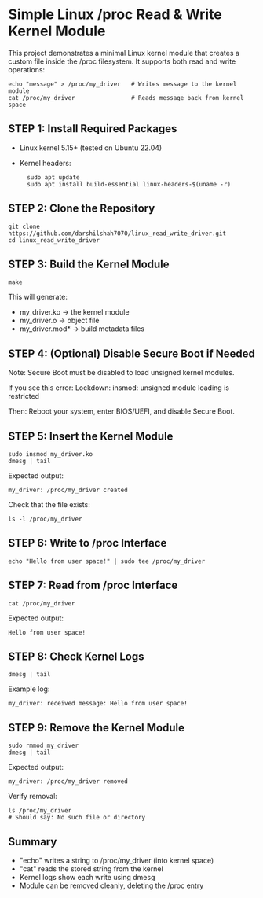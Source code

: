 Simple Linux /proc Read & Write Kernel Module
=============================================

This project demonstrates a minimal Linux kernel module that creates a custom file inside the /proc filesystem.
It supports both read and write operations:

  ```
  echo "message" > /proc/my_driver   # Writes message to the kernel module
  cat /proc/my_driver                # Reads message back from kernel space
```

STEP 1: Install Required Packages
------------

- Linux kernel 5.15+ (tested on Ubuntu 22.04)
- Kernel headers:
  
  ```
    sudo apt update
    sudo apt install build-essential linux-headers-$(uname -r)
  ```
  


STEP 2: Clone the Repository
--------------------

    git clone https://github.com/darshilshah7070/linux_read_write_driver.git
    cd linux_read_write_driver


STEP 3: Build the Kernel Module
----------------

    make

This will generate:
- my_driver.ko       -> the kernel module
- my_driver.o        -> object file
- my_driver.mod*     -> build metadata files


STEP 4: (Optional) Disable Secure Boot if Needed
-------------------------------

Note: Secure Boot must be disabled to load unsigned kernel modules.

If you see this error:
    Lockdown: insmod: unsigned module loading is restricted

Then:
    Reboot your system, enter BIOS/UEFI, and disable Secure Boot.


STEP 5: Insert the Kernel Module
------------------------

    sudo insmod my_driver.ko
    dmesg | tail

Expected output:

    my_driver: /proc/my_driver created

Check that the file exists:

    ls -l /proc/my_driver


STEP 6: Write to /proc Interface
------------------------

    echo "Hello from user space!" | sudo tee /proc/my_driver

STEP 7: Read from /proc Interface
-------------------------

    cat /proc/my_driver

Expected output:

    Hello from user space!


STEP 8: Check Kernel Logs
-----------------

    dmesg | tail

Example log:

    my_driver: received message: Hello from user space!


STEP 9: Remove the Kernel Module
-----------------

    sudo rmmod my_driver
    dmesg | tail

Expected output:

    my_driver: /proc/my_driver removed

Verify removal:

    ls /proc/my_driver
    # Should say: No such file or directory


Summary
-------

- "echo" writes a string to /proc/my_driver (into kernel space)
- "cat" reads the stored string from the kernel
- Kernel logs show each write using dmesg
- Module can be removed cleanly, deleting the /proc entry
